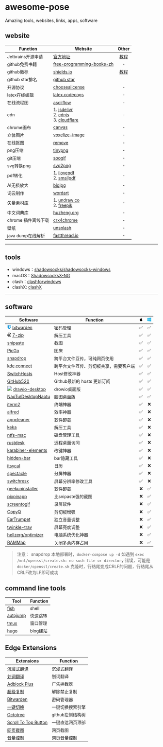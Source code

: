 # awesome-pose
Amazing tools, websites, links, apps, software

## website

| Function | Website  | Other|
|---|---|:---:|
|Jetbrains开源申请|[官方地址](https://www.jetbrains.com/shop/eform/opensource?product=ALL) |[教程](jetbrains/opensource.md)|
|github免费书籍|[free-programming-books-zh](https://github.com/EbookFoundation/free-programming-books/blob/main/books/free-programming-books-zh.md)|-|
|github徽标|[shields.io](https://shields.io/)|[教程](https://juejin.cn/post/6844903476498022414)|
|github star排名|[github star](https://github.com/search?q=stars:%3E1&s=stars&type=Repositories)||
|开源协议|[choosealicense](https://choosealicense.com/)|-|
|latex在线编辑|[latex.codecogs](https://latex.codecogs.com/)|-|
|在线流程图|[asciiflow](https://asciiflow.com/#/)|-|
|cdn|1. [jsdelivr](https://www.jsdelivr.com/)<br/>2. [cdnjs](https://cdnjs.com/)<br/>3. [cloudflare](https://www.cloudflare.com/zh-cn/)|-|
|chrome画布|[canvas](https://canvas.apps.chrome/)|-|
|立体图片|[voxelize-image](https://pissang.github.io/voxelize-image/)|-|
|在线抠图|[remove](https://www.remove.bg/zh)|-|
|png压缩|[tinypng](https://tinypng.com/)|-|
|git压缩|[soogif](https://www.soogif.com/compress)|-|
|svg转换png|[svg2png](https://svgtopng.com/zh/)|-|
|pdf转化|1. [ilovepdf](https://www.ilovepdf.com/)<br/>2. [smallpdf](https://smallpdf.com/)|-|
|AI无损放大|[bigjpg](https://bigjpg.com/zh)|-|
|词云制作|[wordart](http://www.wordart.cc/)|-|
|矢量素材库|1. [undraw.co](https://undraw.co/)<br/>2. [freepik](https://www.freepik.com)|-|
|中文词典库|[huzheng.org](http://download.huzheng.org/zh_CN/)|-|
|chrome 插件离线下载| [crx4chrome](https://www.crx4chrome.com/)|-|
|壁纸|[unsplash](https://unsplash.com/wallpapers/desktop)|-|
|java dump在线解析|[fastthread.io](https://fastthread.io/)|-|

---

## tools

- windows：[shadowsocks/shadowsocks-windows](https://github.com/shadowsocks/shadowsocks-windows)
- macOS：[ShadowsocksX-NG](https://github.com/shadowsocks/ShadowsocksX-NG)
- clash：[clashforwindows](https://www.clashforwindows.net/)
- clashX: [clashX](https://clashx.org/clashx-download/)

--- 

## software

| Software  | Function  |  <img src="images/mac.svg" width="13" heigth="13"></img>  | <img src="images/win.svg" width="13" heigth="13"></img> |
|---|---|:---:|:---:|
| <img src="images/bitwarden.svg" width="13" heigth="13"></img> [bitwarden](https://bitwarden.com/) | 密码管理 |✅|✅|
| <img src="images/7z.svg" width="13" heigth="13"></img> [7-zip](https://www.7-zip.org/) | 解压工具 |✅|✅|
| [snipaste](https://www.snipaste.com/)| 截图 |✅|✅|
| [PicGo](https://github.com/Molunerfinn/PicGo) | 图床 |✅|✅|
| [snapdrop](https://github.com/RobinLinus/snapdrop) | 跨平台文件互传，可纯网页使用 |✅|✅|
| [kde connect](https://kdeconnect.kde.org/download.html) | 跨平台文件互传、剪切板共享，需要客户端 |✅|✅|
| [SwitchHosts](https://github.com/oldj/SwitchHosts) | Host修改神器 |✅|✅|
| [GitHub520](https://github.com/521xueweihan/GitHub520) | Github最新的 hosts 更新订阅 |✅|✅|
| <img src="images/drawio.ico" width="14" heigth="14"></img> [drawio-desktop](https://github.com/jgraph/drawio-desktop) | drowio桌面版 |✅|✅|
| [NaoTu/DesktopNaotu](https://github.com/NaoTu/DesktopNaotu) | 脑图桌面版 |✅|✅|
| [iterm2](https://iterm2.com/) | 终端神器 |✅|❌|
| [alfred](https://www.alfredapp.com/) | 效率神器 |✅|❌|
| [appcleaner](https://freemacsoft.net/appcleaner/) | 软件卸载 |✅|❌|
| [keka](https://www.keka.io/en/) | 解压工具 |✅|❌|
| [ntfs-mac](https://www.paragon-software.com/home/ntfs-mac/)| 磁盘管理工具 |✅|❌|
| [rustdesk](https://rustdesk.com/)| 远程桌面访问 |✅|❌|
| [karabiner-elements](https://karabiner-elements.pqrs.org/) | 改键神器 |✅|❌|
| [hidden-bar](https://apps.apple.com/cn/app/hidden-bar/id1452453066?mt=12) | bar隐藏工具 |✅|❌|
| [itsycal](https://www.mowglii.com/itsycal/) | 日历 |✅|❌|
| [spectacle](https://github.com/eczarny/spectacle) | 分屏神器 |✅|❌|
| [switchresx](https://www.madrau.com/) | 屏幕分辨率修改工具 |✅|❌|
| [geekuninstaller](https://geekuninstaller.com/download) | 软件卸载 |❌|✅|
| [pixpinapp](https://pixpinapp.com/) | 比snipaste强的截图 |❌|✅|
| [screentogif](https://www.screentogif.com/) |  录屏软件 |❌|✅|
| [CopyQ](https://github.com/hluk/CopyQ) | 剪切板增强 |❌|✅|
| [EarTrumpet](https://eartrumpet.app/) | 独立音量调整 |❌|✅|
| [twinkle-tray](https://github.com/xanderfrangos/twinkle-tray) | 屏幕亮度调整 |❌|✅|
| [hellzerg/optimizer](https://github.com/hellzerg/optimizer) | 电脑系统优化神器 |❌|✅|
| [RAMMap](https://learn.microsoft.com/en-us/sysinternals/downloads/rammap) | 关闭多余内存占用 |❌|✅|

> 注意： snapdrop 本地部署时，`docker-compose up -d` 如遇到 `exec /mnt/openssl/create.sh: no such file or directory` 错误，可能是`docker/openssl/create.sh` 克隆时，行结尾变成CRLF的问题，行结尾从CRLF改为LF即可成功

## command line tools
| Tool  | Function  |
|---|---|
| [fish](https://fishshell.com/) | shell |
| [autojump](https://github.com/wting/autojump) | 快速跳转 |
| [tmux](https://github.com/tmux/tmux)| 窗口管理 |
| [hugo](https://gohugo.io/)| blog建站 |

## Edge Extensions
| Extensions  | Function  |
|---|---|
| [沉浸式翻译](https://microsoftedge.microsoft.com/addons/detail/%E6%B2%89%E6%B5%B8%E5%BC%8F%E7%BF%BB%E8%AF%91-%E5%8F%8C%E8%AF%AD%E5%AF%B9%E7%85%A7%E7%BD%91%E9%A1%B5%E7%BF%BB%E8%AF%91-pdf%E6%96%87%E6%A1%A3%E7%BF%BB%E8%AF%91/amkbmndfnliijdhojkpoglbnaaahippg?hl=zh-CN) | 沉浸式翻译 |
| [划词翻译](https://microsoftedge.microsoft.com/addons/detail/%E5%88%92%E8%AF%8D%E7%BF%BB%E8%AF%91/oikmahiipjniocckomdccmplodldodja?hl=zh-CN) | 划词翻译 |
| [Adblock Plus](https://microsoftedge.microsoft.com/addons/detail/adblock-plus-%E5%85%8D%E8%B4%B9%E7%9A%84%E5%B9%BF%E5%91%8A%E6%8B%A6%E6%88%AA%E5%99%A8/gmgoamodcdcjnbaobigkjelfplakmdhh?hl=zh-CN)| 广告拦截器 |
| [超级复制](https://microsoftedge.microsoft.com/addons/detail/supercopy-%E8%B6%85%E7%BA%A7%E5%A4%8D%E5%88%B6/nhiheekdcnmfbapkmpbhmplfddenhjic?hl=zh-CN)| 解除禁止复制 |
|[Bitwarden](https://microsoftedge.microsoft.com/addons/detail/bitwarden-%E5%85%8D%E8%B4%B9%E5%AF%86%E7%A0%81%E7%AE%A1%E7%90%86%E5%99%A8/jbkfoedolllekgbhcbcoahefnbanhhlh?hl=zh-CN)|密码管理器|
|[一键切换](https://microsoftedge.microsoft.com/addons/detail/%E4%B8%80%E9%94%AE%E5%88%87%E6%8D%A2/jijkhdficgnnikdijnkienfnmfbolmpb)|一键切换搜索引擎|
|[Octotree](https://microsoftedge.microsoft.com/addons/detail/octotree-github-code-tr/joagmknfcgpikbadjkaikmnhpjadihjg)|github左侧结构树|
|[Scroll To Top Button](https://microsoftedge.microsoft.com/addons/detail/scroll-to-top-button/dobeplcigkjlbajngcgnndecohjkjmia)|一键直达网页顶部|
|[网页截图](https://microsoftedge.microsoft.com/addons/detail/%E6%8D%95%E6%8D%89%E7%BD%91%E9%A1%B5%E6%88%AA%E5%9B%BE-fireshot%E7%9A%84/fcbmiimfkmkkkffjlopcpdlgclncnknm)|网页截图|
|[音量控制](https://microsoftedge.microsoft.com/addons/detail/%E9%9F%B3%E9%87%8F%E6%8E%A7%E5%88%B6/kpkidbhdljfmeblnolabgikdmfefgbmc)|网页音量控制|